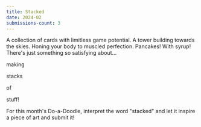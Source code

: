 ```yaml
---
title: Stacked
date: 2024-02
submissions-count: 3
---
```

A collection of cards with limitless game potential. A tower building towards the skies. Honing your body to muscled perfection. Pancakes! With syrup! There's just something so satisfying about...

making

stacks

of

stuff!

For this month's Do-a-Doodle, interpret the word "stacked" and let it inspire a piece of art and submit it!
